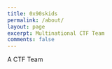 ```yaml
---
title: 0x90skids
permalink: /about/
layout: page
excerpt: Multinational CTF Team
comments: false
---
```


A CTF Team